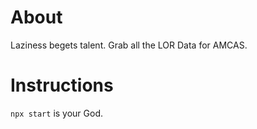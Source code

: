 # About
Laziness begets talent. Grab all the LOR Data for AMCAS.

# Instructions
```npx start``` is your God.